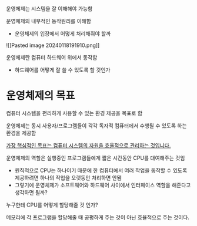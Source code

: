 

운영체제는 시스템을 잘 이해해야 가능함

운영체제의 내부적인 동작원리를 이해함
- 운영체제의 입장에서 어떻게 처리해줘야 할까


![[Pasted image 20240118191910.png]]

운영체제란 컴퓨터 하드웨어 위에서 동작함
- 하드웨어를 어떻게 잘 쓸 수 있도록 할 것인가


# 운영체제의 목표

컴퓨터 시스템을 편리하게 사용할 수 있는 환경 제공을 목표로 함

운영체제는 동시 사용자/프로그램들이 각각 독자적 컴퓨터에서 수행될 수 있도록 하는 환경을 제공함

<u>가장 핵심적인 목표는 컴퓨터 시스템의 자원을 효율적으로 관리하는 것입니다.</u>

운영체제의 역할은 실행중인 프로그램들에게 짧은 시간동안 CPU를 대여해주는 것임 
- 원칙적으로 CPU는 하나이기 때문에 한 컴퓨터에서 여러 작업을 동작할 수 있도록 제공하려면 하나의 작업을 오랫동안 처리하면 안됌
- 그렇기에 운영체제가 소프트웨어와 하드웨어 사이에서 인터페이스 역할을 해준다고 생각하면 될까?

누구한테 CPU를 어떻게 할당해줄 것 인가?

메모리에 각 프로그램을 할당해줄 때 공평하게 주는 것이 아닌 효율적으로 주는 것이다.

